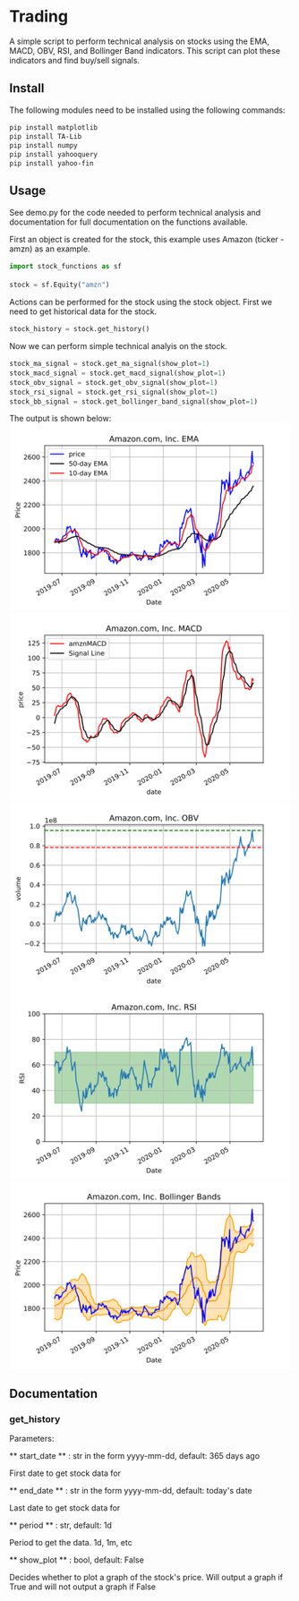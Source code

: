# Trading

A simple script to perform technical analysis on stocks using the EMA, MACD, OBV, RSI, and Bollinger Band indicators. This script can plot these indicators and find buy/sell signals.

## Install

The following modules need to be installed using the following commands:

```
pip install matplotlib 
pip install TA-Lib
pip install numpy
pip install yahooquery
pip install yahoo-fin
```

## Usage

See demo.py for the code needed to perform technical analysis and documentation for full documentation on the functions available.

First an object is created for the stock, this example uses Amazon (ticker - amzn) as an example.

```python
import stock_functions as sf

stock = sf.Equity("amzn")
````

Actions can be performed for the stock using the stock object. First we need to get historical data for the stock.

```python
stock_history = stock.get_history()
```

Now we can perform simple technical analyis on the stock.

```python
stock_ma_signal = stock.get_ma_signal(show_plot=1)
stock_macd_signal = stock.get_macd_signal(show_plot=1)
stock_obv_signal = stock.get_obv_signal(show_plot=1)
stock_rsi_signal = stock.get_rsi_signal(show_plot=1)
stock_bb_signal = stock.get_bollinger_band_signal(show_plot=1)
```

The output is shown below:
![EMA picture](https://github.com/RemiBahar/Trading/blob/master/images/EMA.png)
![MACD picture](https://github.com/RemiBahar/Trading/blob/master/images/MACD.png)
![OBV picture](https://github.com/RemiBahar/Trading/blob/master/images/OBV.png)
![RSI picture](https://github.com/RemiBahar/Trading/blob/master/images/RSI.png)
![BB picture](https://github.com/RemiBahar/Trading/blob/master/images/BB.png)

## Documentation

### get_history

Parameters:

** start_date ** : str in the form yyyy-mm-dd, default: 365 days ago

First date to get stock data for

** end_date ** : str in the form yyyy-mm-dd, default: today's date

Last date to get stock data for

** period ** : str, default: 1d

Period to get the data. 1d, 1m, etc

** show_plot ** : bool, default: False

Decides whether to plot a graph of the stock's price. Will output a graph if True and will not output a graph if False

